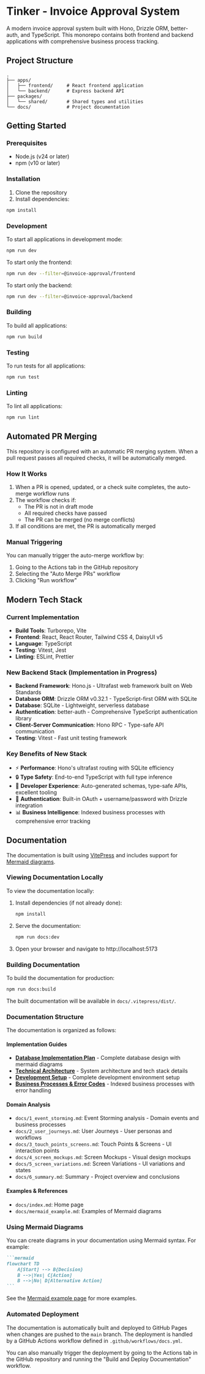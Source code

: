 # Tinker - Invoice Approval System

A modern invoice approval system built with Hono, Drizzle ORM, better-auth, and TypeScript. This monorepo contains both frontend and backend applications with comprehensive business process tracking.

## Project Structure

```
.
├── apps/
│   ├── frontend/     # React frontend application
│   └── backend/      # Express backend API
├── packages/
│   └── shared/       # Shared types and utilities
└── docs/             # Project documentation
```

## Getting Started

### Prerequisites

- Node.js (v24 or later)
- npm (v10 or later)

### Installation

1. Clone the repository
2. Install dependencies:

```bash
npm install
```

### Development

To start all applications in development mode:

```bash
npm run dev
```

To start only the frontend:

```bash
npm run dev --filter=@invoice-approval/frontend
```

To start only the backend:

```bash
npm run dev --filter=@invoice-approval/backend
```

### Building

To build all applications:

```bash
npm run build
```

### Testing

To run tests for all applications:

```bash
npm run test
```

### Linting

To lint all applications:

```bash
npm run lint
```

## Automated PR Merging

This repository is configured with an automatic PR merging system. When a pull request passes all required checks, it will be automatically merged.

### How It Works

1. When a PR is opened, updated, or a check suite completes, the auto-merge workflow runs
2. The workflow checks if:
   - The PR is not in draft mode
   - All required checks have passed
   - The PR can be merged (no merge conflicts)
3. If all conditions are met, the PR is automatically merged

### Manual Triggering

You can manually trigger the auto-merge workflow by:

1. Going to the Actions tab in the GitHub repository
2. Selecting the "Auto Merge PRs" workflow
3. Clicking "Run workflow"

## Modern Tech Stack

### Current Implementation
- **Build Tools**: Turborepo, Vite
- **Frontend**: React, React Router, Tailwind CSS 4, DaisyUI v5
- **Language**: TypeScript
- **Testing**: Vitest, Jest
- **Linting**: ESLint, Prettier

### New Backend Stack (Implementation in Progress)
- **Backend Framework**: Hono.js - Ultrafast web framework built on Web Standards
- **Database ORM**: Drizzle ORM v0.32.1 - TypeScript-first ORM with SQLite
- **Database**: SQLite - Lightweight, serverless database
- **Authentication**: better-auth - Comprehensive TypeScript authentication library
- **Client-Server Communication**: Hono RPC - Type-safe API communication
- **Testing**: Vitest - Fast unit testing framework

### Key Benefits of New Stack
- ⚡ **Performance**: Hono's ultrafast routing with SQLite efficiency
- 🔒 **Type Safety**: End-to-end TypeScript with full type inference
- 🚀 **Developer Experience**: Auto-generated schemas, type-safe APIs, excellent tooling
- 🔐 **Authentication**: Built-in OAuth + username/password with Drizzle integration
- 📊 **Business Intelligence**: Indexed business processes with comprehensive error tracking

## Documentation

The documentation is built using [VitePress](https://vitepress.dev/) and includes support for [Mermaid diagrams](https://mermaid.js.org/).

### Viewing Documentation Locally

To view the documentation locally:

1. Install dependencies (if not already done):

   ```bash
   npm install
   ```

2. Serve the documentation:

   ```bash
   npm run docs:dev
   ```

3. Open your browser and navigate to http://localhost:5173

### Building Documentation

To build the documentation for production:

```bash
npm run docs:build
```

The built documentation will be available in `docs/.vitepress/dist/`.

### Documentation Structure

The documentation is organized as follows:

#### Implementation Guides
- **[Database Implementation Plan](docs/database-implementation.md)** - Complete database design with mermaid diagrams
- **[Technical Architecture](docs/technical-architecture.md)** - System architecture and tech stack details
- **[Development Setup](docs/development-setup.md)** - Complete development environment setup
- **[Business Processes & Error Codes](docs/business-processes.md)** - Indexed business processes with error handling

#### Domain Analysis
- `docs/1_event_storming.md`: Event Storming analysis - Domain events and business processes
- `docs/2_user_journeys.md`: User Journeys - User personas and workflows
- `docs/3_touch_points_screens.md`: Touch Points & Screens - UI interaction points
- `docs/4_screen_mockups.md`: Screen Mockups - Visual design mockups
- `docs/5_screen_variations.md`: Screen Variations - UI variations and states
- `docs/6_summary.md`: Summary - Project overview and conclusions

#### Examples & References
- `docs/index.md`: Home page
- `docs/mermaid_example.md`: Examples of Mermaid diagrams

### Using Mermaid Diagrams

You can create diagrams in your documentation using Mermaid syntax. For example:

````markdown
```mermaid
flowchart TD
    A[Start] --> B{Decision}
    B -->|Yes| C[Action]
    B -->|No| D[Alternative Action]
```
````

See the [Mermaid example page](docs/mermaid_example.md) for more examples.

### Automated Deployment

The documentation is automatically built and deployed to GitHub Pages when changes are pushed to the `main` branch. The deployment is handled by a GitHub Actions workflow defined in `.github/workflows/docs.yml`.

You can also manually trigger the deployment by going to the Actions tab in the GitHub repository and running the "Build and Deploy Documentation" workflow.
